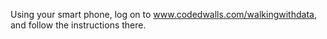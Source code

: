 Using your smart phone, log on to www.codedwalls.com/walkingwithdata, and follow the instructions there.